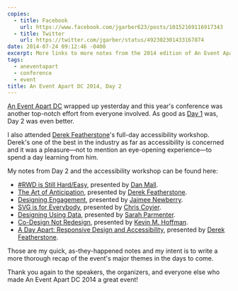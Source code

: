 ```yaml
---
copies:
  - title: Facebook
    url: https://www.facebook.com/jgarber623/posts/10152169116917343
  - title: Twitter
    url: https://twitter.com/jgarber/status/492302301433167874
date: 2014-07-24 09:12:46 -0400
excerpt: More links to more notes from the 2014 edition of An Event Apart DC.
tags:
  - aneventapart
  - conference
  - event
title: An Event Apart DC 2014, Day 2
---
```


[An Event Apart DC](http://aneventapart.com/event/washington-dc-2014) wrapped up yesterday and this year's conference was another top-notch effort from everyone involved. As good as [Day 1](/blog/an-event-apart-dc-2014-day-1) was, Day 2 was even better.

I also attended [Derek Featherstone](http://simplyaccessible.com/)'s full-day accessibility workshop. Derek's one of the best in the industry as far as accessibility is concerned and it was a pleasure—not to mention an eye-opening experience—to spend a day learning from him.

My notes from Day 2 and the accessibility workshop can be found here:

- [#RWD is Still Hard/Easy](http://sketchnotes.sixtwothree.org/aneventapartdc/rwd-is-still-hard-easy/), presented by [Dan Mall](http://danielmall.com/).
- [The Art of Anticipation](http://sketchnotes.sixtwothree.org/aneventapartdc/the-art-of-anticipation/), presented by [Derek Featherstone](http://simplyaccessible.com/).
- [Designing Engagement](http://sketchnotes.sixtwothree.org/aneventapartdc/designing-engagement/), presented by [Jaimee Newberry](http://www.jaimeejaimee.com/).
- [SVG is for Everybody](http://sketchnotes.sixtwothree.org/aneventapartdc/svg-is-for-everybody/), presented by [Chris Coyier](http://chriscoyier.net/).
- [Designing Using Data](http://sketchnotes.sixtwothree.org/aneventapartdc/designing-using-data/), presented by [Sarah Parmenter](http://www.sazzy.co.uk/).
- [Co-Design Not Redesign](http://sketchnotes.sixtwothree.org/aneventapartdc/co-design-not-redesign/), presented by [Kevin M. Hoffman](http://kevinmhoffman.com/).
- [A Day Apart: Responsive Design and Accessibility](http://sketchnotes.sixtwothree.org/aneventapartdc/a-day-apart-responsive-design-and-accessibility/), presented by [Derek Featherstone](http://simplyaccessible.com/).

Those are my quick, as-they-happened notes and my intent is to write a more thorough recap of the event's major themes in the days to come.

Thank you again to the speakers, the organizers, and everyone else who made An Event Apart DC 2014 a great event!